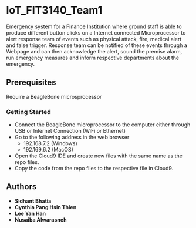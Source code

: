# IoT_FIT3140_Team1

Emergency system for a Finance Institution where ground staff is able to produce different button clicks on a Internet connected Microprocessor to alert response team of events such as physical attack, fire, medical alert and false trigger. Response team can be notified of these events through a Webpage and can then acknowledge the alert, sound the premise alarm, run emergency measures and inform respective departments about the emergency.

## Prerequisites
Require a BeagleBone microsprocessor 

### Getting Started
- Connect the BeagleBone microprocessor to the computer either through USB or Internet Connection (WiFi or Ethernet)
- Go to the following address in the web browser
    * 192.168.7.2 (Windows)
    * 192.169.6.2 (MacOS)
- Open the Cloud9 IDE and create new files with the same name as the repo files.
- Copy the code from the repo files to the respective file in Cloud9.

## Authors
* **Sidhant Bhatia** 
* **Cynthia Pang Hsin Thien**
* **Lee Yan Han**
* **Nusaiba Alwarasneh**
